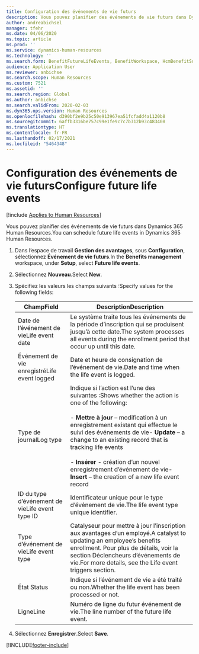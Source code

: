 ```yaml
---
title: Configuration des événements de vie futurs
description: Vous pouvez planifier des événements de vie futurs dans Dynamics 365 Human Resources.
author: andreabichsel
manager: tfehr
ms.date: 04/06/2020
ms.topic: article
ms.prod: ''
ms.service: dynamics-human-resources
ms.technology: ''
ms.search.form: BenefitFutureLifeEvents, BenefitWorkspace, HcmBenefitSummaryPart
audience: Application User
ms.reviewer: anbichse
ms.search.scope: Human Resources
ms.custom: 7521
ms.assetid: ''
ms.search.region: Global
ms.author: anbichse
ms.search.validFrom: 2020-02-03
ms.dyn365.ops.version: Human Resources
ms.openlocfilehash: d390bf2e9b25c50e913967ea51fcfadd4a1120b8
ms.sourcegitcommit: 6affb3316be757c99e1fe9c7c7b312b93c483408
ms.translationtype: HT
ms.contentlocale: fr-FR
ms.lasthandoff: 02/17/2021
ms.locfileid: "5464348"
---
```

# <a name="configure-future-life-events"></a><span data-ttu-id="2b33c-103">Configuration des événements de vie futurs</span><span class="sxs-lookup"><span data-stu-id="2b33c-103">Configure future life events</span></span>

[!include [Applies to Human Resources](../includes/applies-to-hr.md)]

<span data-ttu-id="2b33c-104">Vous pouvez planifier des événements de vie futurs dans Dynamics 365 Human Resources.</span><span class="sxs-lookup"><span data-stu-id="2b33c-104">You can schedule future life events in Dynamics 365 Human Resources.</span></span>

1. <span data-ttu-id="2b33c-105">Dans l’espace de travail **Gestion des avantages**, sous **Configuration**, sélectionnez **Événement de vie futurs**.</span><span class="sxs-lookup"><span data-stu-id="2b33c-105">In the **Benefits management** workspace, under **Setup**, select **Future life events**.</span></span>

2. <span data-ttu-id="2b33c-106">Sélectionnez **Nouveau**.</span><span class="sxs-lookup"><span data-stu-id="2b33c-106">Select **New**.</span></span>

3. <span data-ttu-id="2b33c-107">Spécifiez les valeurs les champs suivants :</span><span class="sxs-lookup"><span data-stu-id="2b33c-107">Specify values for the following fields:</span></span>

   | <span data-ttu-id="2b33c-108">Champ</span><span class="sxs-lookup"><span data-stu-id="2b33c-108">Field</span></span> | <span data-ttu-id="2b33c-109">Description</span><span class="sxs-lookup"><span data-stu-id="2b33c-109">Description</span></span> |
   | --- | --- |
   | <span data-ttu-id="2b33c-110">Date de l’événement de vie</span><span class="sxs-lookup"><span data-stu-id="2b33c-110">Life event date</span></span> | <span data-ttu-id="2b33c-111">Le système traite tous les événements de la période d’inscription qui se produisent jusqu’à cette date.</span><span class="sxs-lookup"><span data-stu-id="2b33c-111">The system processes all events during the enrollment period that occur up until this date.</span></span> |
   | <span data-ttu-id="2b33c-112">Événement de vie enregistré</span><span class="sxs-lookup"><span data-stu-id="2b33c-112">Life event logged</span></span> | <span data-ttu-id="2b33c-113">Date et heure de consignation de l’événement de vie.</span><span class="sxs-lookup"><span data-stu-id="2b33c-113">Date and time when the life event is logged.</span></span> |
   | <span data-ttu-id="2b33c-114">Type de journal</span><span class="sxs-lookup"><span data-stu-id="2b33c-114">Log type</span></span> | <span data-ttu-id="2b33c-115">Indique si l’action est l’une des suivantes :</span><span class="sxs-lookup"><span data-stu-id="2b33c-115">Shows whether the action is one of the following:</span></span></br></br><span data-ttu-id="2b33c-116">- **Mettre à jour** – modification à un enregistrement existant qui effectue le suivi des événements de vie</span><span class="sxs-lookup"><span data-stu-id="2b33c-116">- **Update** – a change to an existing record that is tracking life events</span></span></br></br><span data-ttu-id="2b33c-117">- **Insérer** - création d’un nouvel enregistrement d’événement de vie</span><span class="sxs-lookup"><span data-stu-id="2b33c-117">- **Insert** – the creation of a new life event record</span></span> |
   | <span data-ttu-id="2b33c-118">ID du type d’événement de vie</span><span class="sxs-lookup"><span data-stu-id="2b33c-118">Life event type ID</span></span> | <span data-ttu-id="2b33c-119">Identificateur unique pour le type d’événement de vie.</span><span class="sxs-lookup"><span data-stu-id="2b33c-119">The life event type unique identifier.</span></span> |
   | <span data-ttu-id="2b33c-120">Type d’événement de vie</span><span class="sxs-lookup"><span data-stu-id="2b33c-120">Life event type</span></span> | <span data-ttu-id="2b33c-121">Catalyseur pour mettre à jour l’inscription aux avantages d’un employé.</span><span class="sxs-lookup"><span data-stu-id="2b33c-121">A catalyst to updating an employee’s benefits enrollment.</span></span> <span data-ttu-id="2b33c-122">Pour plus de détails, voir la section Déclencheurs d’événements de vie.</span><span class="sxs-lookup"><span data-stu-id="2b33c-122">For more details, see the Life event triggers section.</span></span> |
   | <span data-ttu-id="2b33c-123">État </span><span class="sxs-lookup"><span data-stu-id="2b33c-123">Status</span></span> | <span data-ttu-id="2b33c-124">Indique si l’événement de vie a été traité ou non.</span><span class="sxs-lookup"><span data-stu-id="2b33c-124">Whether the life event has been processed or not.</span></span> |
   | <span data-ttu-id="2b33c-125">Ligne</span><span class="sxs-lookup"><span data-stu-id="2b33c-125">Line</span></span> | <span data-ttu-id="2b33c-126">Numéro de ligne du futur événement de vie.</span><span class="sxs-lookup"><span data-stu-id="2b33c-126">The line number of the future life event.</span></span> |

4. <span data-ttu-id="2b33c-127">Sélectionnez **Enregistrer**.</span><span class="sxs-lookup"><span data-stu-id="2b33c-127">Select **Save**.</span></span> 


[!INCLUDE[footer-include](../includes/footer-banner.md)]